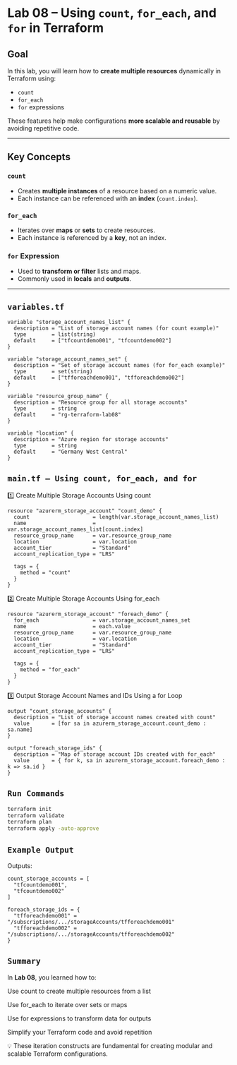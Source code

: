 # Lab 08 – Using `count`, `for_each`, and `for` in Terraform

## Goal

In this lab, you will learn how to **create multiple resources** dynamically in Terraform using:  
- `count`  
- `for_each`  
- `for` expressions  

These features help make configurations **more scalable and reusable** by avoiding repetitive code.

---

## Key Concepts

### `count`
- Creates **multiple instances** of a resource based on a numeric value.  
- Each instance can be referenced with an **index** (`count.index`).

### `for_each`
- Iterates over **maps** or **sets** to create resources.  
- Each instance is referenced by a **key**, not an index.

### `for` Expression
- Used to **transform or filter** lists and maps.  
- Commonly used in **locals** and **outputs**.

---

## `variables.tf`

```hcl
variable "storage_account_names_list" {
  description = "List of storage account names (for count example)"
  type        = list(string)
  default     = ["tfcountdemo001", "tfcountdemo002"]
}

variable "storage_account_names_set" {
  description = "Set of storage account names (for for_each example)"
  type        = set(string)
  default     = ["tfforeachdemo001", "tfforeachdemo002"]
}

variable "resource_group_name" {
  description = "Resource group for all storage accounts"
  type        = string
  default     = "rg-terraform-lab08"
}

variable "location" {
  description = "Azure region for storage accounts"
  type        = string
  default     = "Germany West Central"
}
````
## `main.tf – Using count, for_each, and for`
1️⃣ Create Multiple Storage Accounts Using count
```hcl
resource "azurerm_storage_account" "count_demo" {
  count                    = length(var.storage_account_names_list)
  name                     = var.storage_account_names_list[count.index]
  resource_group_name      = var.resource_group_name
  location                 = var.location
  account_tier             = "Standard"
  account_replication_type = "LRS"

  tags = {
    method = "count"
  }
}
````
2️⃣ Create Multiple Storage Accounts Using for_each
```hcl
resource "azurerm_storage_account" "foreach_demo" {
  for_each                 = var.storage_account_names_set
  name                     = each.value
  resource_group_name      = var.resource_group_name
  location                 = var.location
  account_tier             = "Standard"
  account_replication_type = "LRS"

  tags = {
    method = "for_each"
  }
}
````
3️⃣ Output Storage Account Names and IDs Using a for Loop
```hcl
output "count_storage_accounts" {
  description = "List of storage account names created with count"
  value       = [for sa in azurerm_storage_account.count_demo : sa.name]
}

output "foreach_storage_ids" {
  description = "Map of storage account IDs created with for_each"
  value       = { for k, sa in azurerm_storage_account.foreach_demo : k => sa.id }
}
````
## `Run Commands`
```bash
terraform init
terraform validate
terraform plan
terraform apply -auto-approve
````
## `Example Output`

Outputs:
```hcl
count_storage_accounts = [
  "tfcountdemo001",
  "tfcountdemo002"
]

foreach_storage_ids = {
  "tfforeachdemo001" = "/subscriptions/.../storageAccounts/tfforeachdemo001"
  "tfforeachdemo002" = "/subscriptions/.../storageAccounts/tfforeachdemo002"
}
````
## `Summary`
In **Lab 08**, you learned how to:

Use count to create multiple resources from a list

Use for_each to iterate over sets or maps

Use for expressions to transform data for outputs

Simplify your Terraform code and avoid repetition

💡 These iteration constructs are fundamental for creating modular and scalable Terraform configurations.